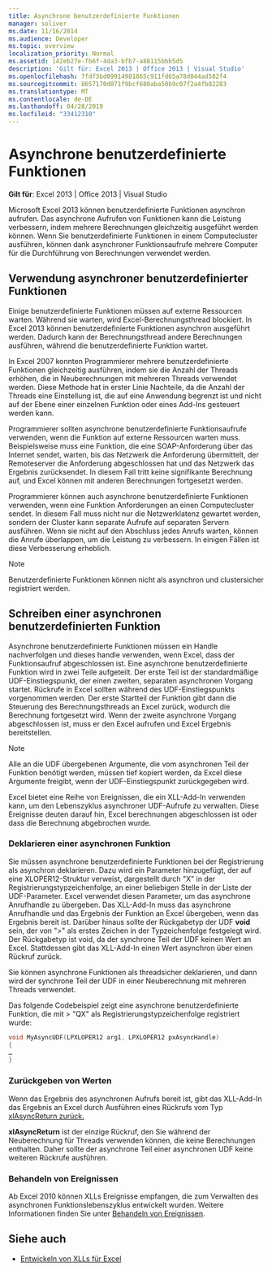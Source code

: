 ```yaml
---
title: Asynchrone benutzerdefinierte Funktionen
manager: soliver
ms.date: 11/16/2014
ms.audience: Developer
ms.topic: overview
localization_priority: Normal
ms.assetid: 142eb27e-fb6f-4da3-bfb7-a88115bbb5d5
description: 'Gilt für: Excel 2013 | Office 2013 | Visual Studio'
ms.openlocfilehash: 7fdf3bd09914981865c911fd65a78d044ad582f4
ms.sourcegitcommit: 8657170d071f9bcf680aba50b9c07f2a4fb82283
ms.translationtype: MT
ms.contentlocale: de-DE
ms.lasthandoff: 04/28/2019
ms.locfileid: "33412310"
---
```

# <a name="asynchronous-user-defined-functions"></a>Asynchrone benutzerdefinierte Funktionen

**Gilt für**: Excel 2013 | Office 2013 | Visual Studio 
  
Microsoft Excel 2013 können benutzerdefinierte Funktionen asynchron aufrufen. Das asynchrone Aufrufen von Funktionen kann die Leistung verbessern, indem mehrere Berechnungen gleichzeitig ausgeführt werden können. Wenn Sie benutzerdefinierte Funktionen in einem Computecluster ausführen, können dank asynchroner Funktionsaufrufe mehrere Computer für die Durchführung von Berechnungen verwendet werden.
  
## <a name="when-to-use-asynchronous-user-defined-functions"></a>Verwendung asynchroner benutzerdefinierter Funktionen

Einige benutzerdefinierte Funktionen müssen auf externe Ressourcen warten. Während sie warten, wird Excel-Berechnungsthread blockiert. In Excel 2013 können benutzerdefinierte Funktionen asynchron ausgeführt werden. Dadurch kann der Berechnungsthread andere Berechnungen ausführen, während die benutzerdefinierte Funktion wartet.
  
In Excel 2007 konnten Programmierer mehrere benutzerdefinierte Funktionen gleichzeitig ausführen, indem sie die Anzahl der Threads erhöhen, die in Neuberechnungen mit mehreren Threads verwendet werden. Diese Methode hat in erster Linie Nachteile, da die Anzahl der Threads eine Einstellung ist, die auf eine Anwendung begrenzt ist und nicht auf der Ebene einer einzelnen Funktion oder eines Add-Ins gesteuert werden kann.
  
Programmierer sollten asynchrone benutzerdefinierte Funktionsaufrufe verwenden, wenn die Funktion auf externe Ressourcen warten muss. Beispielsweise muss eine Funktion, die eine SOAP-Anforderung über das Internet sendet, warten, bis das Netzwerk die Anforderung übermittelt, der Remoteserver die Anforderung abgeschlossen hat und das Netzwerk das Ergebnis zurücksendet. In diesem Fall tritt keine signifikante Berechnung auf, und Excel können mit anderen Berechnungen fortgesetzt werden.
  
Programmierer können auch asynchrone benutzerdefinierte Funktionen verwenden, wenn eine Funktion Anforderungen an einen Computecluster sendet. In diesem Fall muss nicht nur die Netzwerklatenz gewartet werden, sondern der Cluster kann separate Aufrufe auf separaten Servern ausführen. Wenn sie nicht auf den Abschluss jedes Anrufs warten, können die Anrufe überlappen, um die Leistung zu verbessern. In einigen Fällen ist diese Verbesserung erheblich.
  
> [!NOTE]
> Benutzerdefinierte Funktionen können nicht als asynchron und clustersicher registriert werden. 
  
## <a name="writing-an-asynchronous-user-defined-function"></a>Schreiben einer asynchronen benutzerdefinierten Funktion

Asynchrone benutzerdefinierte Funktionen müssen ein Handle nachverfolgen und dieses handle verwenden, wenn Excel, dass der Funktionsaufruf abgeschlossen ist. Eine asynchrone benutzerdefinierte Funktion wird in zwei Teile aufgeteilt. Der erste Teil ist der standardmäßige UDF-Einstiegspunkt, der einen zweiten, separaten asynchronen Vorgang startet. Rückrufe in Excel sollten während des UDF-Einstiegspunkts vorgenommen werden. Der erste Startteil der Funktion gibt dann die Steuerung des Berechnungsthreads an Excel zurück, wodurch die Berechnung fortgesetzt wird. Wenn der zweite asynchrone Vorgang abgeschlossen ist, muss er den Excel aufrufen und Excel Ergebnis bereitstellen. 
  
> [!NOTE]
> Alle an die UDF übergebenen Argumente, die vom asynchronen Teil der Funktion benötigt werden, müssen tief kopiert werden, da Excel diese Argumente freigibt, wenn der UDF-Einstiegspunkt zurückgegeben wird. 
  
Excel bietet eine Reihe von Ereignissen, die ein XLL-Add-In verwenden kann, um den Lebenszyklus asynchroner UDF-Aufrufe zu verwalten. Diese Ereignisse deuten darauf hin, Excel berechnungen abgeschlossen ist oder dass die Berechnung abgebrochen wurde.
  
### <a name="declaring-an-asynchronous-function"></a>Deklarieren einer asynchronen Funktion

Sie müssen asynchrone benutzerdefinierte Funktionen bei der Registrierung als asynchron deklarieren. Dazu wird ein Parameter hinzugefügt, der auf eine XLOPER12-Struktur verweist, dargestellt durch "X" in der Registrierungstypzeichenfolge, an einer beliebigen Stelle in der Liste der UDF-Parameter. Excel verwendet diesen Parameter, um das asynchrone Anrufhandle zu übergeben. Das XLL-Add-In muss das asynchrone Anrufhandle und das Ergebnis der Funktion an Excel übergeben, wenn das Ergebnis bereit ist. Darüber hinaus sollte der Rückgabetyp der UDF **void** sein, der von ">" als erstes Zeichen in der Typzeichenfolge festgelegt wird. Der Rückgabetyp ist void, da der synchrone Teil der UDF keinen Wert an Excel. Stattdessen gibt das XLL-Add-In einen Wert asynchron über einen Rückruf zurück. 
  
Sie können asynchrone Funktionen als threadsicher deklarieren, und dann wird der synchrone Teil der UDF in einer Neuberechnung mit mehreren Threads verwendet. 
  
Das folgende Codebeispiel zeigt eine asynchrone benutzerdefinierte Funktion, die mit \> "QX" als Registrierungstypzeichenfolge registriert wurde:
  
```cpp
void MyAsyncUDF(LPXLOPER12 arg1, LPXLOPER12 pxAsyncHandle)
{
…
}
```

### <a name="returning-values"></a>Zurückgeben von Werten

Wenn das Ergebnis des asynchronen Aufrufs bereit ist, gibt das XLL-Add-In das Ergebnis an Excel durch Ausführen eines Rückrufs vom Typ [xlAsyncReturn zurück.](xlasyncreturn.md)
  
**xlAsyncReturn** ist der einzige Rückruf, den Sie während der Neuberechnung für Threads verwenden können, die keine Berechnungen enthalten. Daher sollte der asynchrone Teil einer asynchronen UDF keine weiteren Rückrufe ausführen. 
  
### <a name="handling-events"></a>Behandeln von Ereignissen

Ab Excel 2010 können XLLs Ereignisse empfangen, die zum Verwalten des asynchronen Funktionslebenszyklus entwickelt wurden. Weitere Informationen finden Sie unter [Behandeln von Ereignissen](handling-events.md).
  
## <a name="see-also"></a>Siehe auch

- [Entwickeln von XLLs für Excel](developing-excel-xlls.md)

